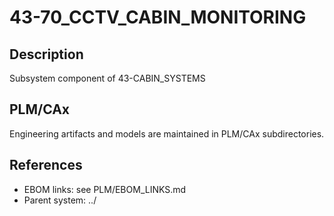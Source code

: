 # 43-70_CCTV_CABIN_MONITORING

## Description
Subsystem component of 43-CABIN_SYSTEMS

## PLM/CAx
Engineering artifacts and models are maintained in PLM/CAx subdirectories.

## References
- EBOM links: see PLM/EBOM_LINKS.md
- Parent system: ../
